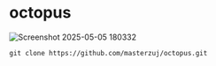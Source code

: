 # octopus

![Screenshot 2025-05-05 180332](https://github.com/user-attachments/assets/33fa9f7f-8602-426f-b9c6-2d32b787d33e)


    git clone https://github.com/masterzuj/octopus.git
